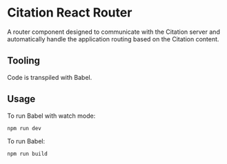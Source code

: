 # Citation React Router

A router component designed to communicate with the Citation server and automatically handle the application routing based on the Citation content.

## Tooling

Code is transpiled with Babel.

## Usage

To run Babel with watch mode:

```shell
npm run dev
```

To run Babel:

```shell
npm run build
```

